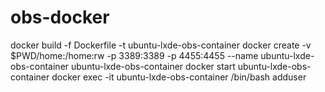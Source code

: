 # obs-docker


docker build -f Dockerfile -t ubuntu-lxde-obs-container
docker create -v $PWD/home:/home:rw -p 3389:3389 -p 4455:4455 --name ubuntu-lxde-obs-container ubuntu-lxde-obs-container
docker start ubuntu-lxde-obs-container
docker exec -it ubuntu-lxde-obs-container /bin/bash
adduser <username>
